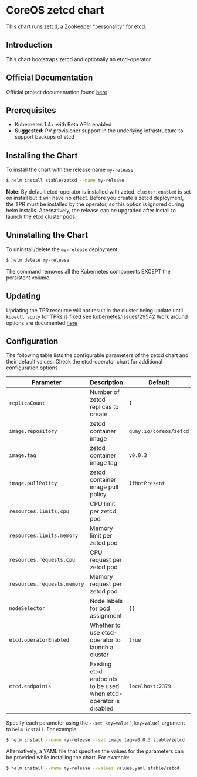 # CoreOS zetcd chart

This chart runs zetcd, a ZooKeeper "personality" for etcd.

## Introduction

This chart bootstraps zetcd and optionally an etcd-operator

## Official Documentation

Official project documentation found [here](https://github.com/coreos/zetcd)

## Prerequisites

- Kubernetes 1.4+ with Beta APIs enabled
- __Suggested:__ PV provisioner support in the underlying infrastructure to support backups of etcd

## Installing the Chart

To install the chart with the release name `my-release`:

```bash
$ helm install stable/zetcd --name my-release
```

__Note__: By default etcd-operator is installed with zetcd. `cluster.enabled` is set on install but it will have no effect.
Before you create a zetcd deployment, the TPR must be installed by the operator, so this option is ignored during helm installs. Alternatively, the release can be upgraded after install to launch the etcd cluster pods.

## Uninstalling the Chart

To uninstall/delete the `my-release` deployment:

```bash
$ helm delete my-release
```

The command removes all the Kubernetes components EXCEPT the persistent volume.

## Updating
Updating the TPR resource will not result in the cluster being update until `kubectl apply` for
TPRs is fixed see [kubernetes/issues/29542](https://github.com/kubernetes/kubernetes/issues/29542)
Work around options are documented [here](https://github.com/coreos/etcd-operator#resize-an-etcd-cluster)

## Configuration

The following table lists the configurable parameters of the zetcd chart and their default values. Check the etcd-operator chart for additional configuration options

| Parameter                                         | Description                                                          | Default                                        |
| ------------------------------------------------- | -------------------------------------------------------------------- | ---------------------------------------------- |
| `replicaCount`                                    | Number of zetcd replicas to create     | `1`                                            |
| `image.repository`                                | zetcd container image                                        | `quay.io/coreos/zetcd`                 |
| `image.tag`                                       | zetcd container image tag                                    | `v0.0.3`                                       |
| `image.pullPolicy`                                | zetcd container image pull policy                            | `IfNotPresent`                                 |
| `resources.limits.cpu`                            | CPU limit per zetcd pod                                      |                                          |
| `resources.limits.memory`                         | Memory limit per zetcd pod                                   |                                         |
| `resources.requests.cpu`                          | CPU request per zetcd pod                                    |                                          |
| `resources.requests.memory`                       | Memory request per zetcd pod                                 |                                         |
| `nodeSelector`                                    | Node labels for pod assignment                               |`{}`                                     |
| `etcd.operatorEnabled`                            | Whether to use etcd-operator to launch a cluster                    | `true`                                        |
| `etcd.endpoints`                                  | Existing etcd endpoints to be used when etcd-operator is disabled                    | `localhost:2379`                                        |


Specify each parameter using the `--set key=value[,key=value]` argument to `helm install`. For example:

```bash
$ helm install --name my-release --set image.tag=v0.0.3 stable/zetcd
```

Alternatively, a YAML file that specifies the values for the parameters can be provided while
installing the chart. For example:

```bash
$ helm install --name my-release --values values.yaml stable/zetcd
```
